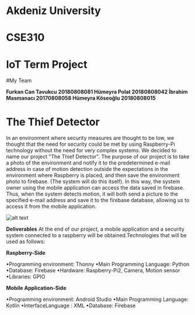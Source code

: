 # Akdeniz University
# CSE310
# IoT Term Project

#My Team

**Furkan Can Tavukcu 20180808081
Hümeyra Polat 20180808042
İbrahim Masmanacı 20170808058
Hümeyra Köseoğlu 20180808015**

# The Thief Detector

In an environment where security measures are thought to be low, we thought that the need for security could be met by using Raspberry-Pi technology without the need for very complex systems. We decided to name our project "The Thief Detector". The purpose of our project is to take a photo of the environment and notify it to the predetermined e-mail address in case of motion detection outside the expectations in the environment where Raspberry is placed, and then save the environment photo to firebase. (The system will do this itself). In this way, the system owner using the mobile application can access the data saved in firebase. Thus, when the system detects motion, it will both send a picture to the specified e-mail address and save it to the firebase database, allowing us to access it from the mobile application.

![alt text](https://user-images.githubusercontent.com/79963893/174501772-f31a91b3-1005-479a-a413-36752089371f.png)

**Deliverables**
At the end of our project, a mobile application and a security system connected to a raspberry will be obtained.Technologies that will be used as follows:

**Raspberry-Side** 

•Programming environment: Thonny
•Main Programming Language: Python
•Database: Firebase
•Hardware: Raspberry-Pi2, Camera, Motion sensor
•Libraries: GPIO 

**Mobile Application-Side**

•Programming environment: Android Studio
•Main Programming Language: Kotlin
•InterfaceLanguage : XML
•Database: Firebase



